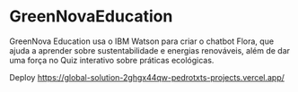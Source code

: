 # GreenNovaEducation
GreenNova Education usa o IBM Watson para criar o chatbot Flora, que ajuda a aprender sobre sustentabilidade e energias renováveis, além de dar uma força no Quiz interativo sobre práticas ecológicas.

Deploy
https://global-solution-2ghgx44qw-pedrotxts-projects.vercel.app/
